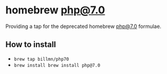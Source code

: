 # homebrew php@7.0
Providing a tap for the deprecated homebrew php@7.0 formulae.

## How to install
* `brew tap billmn/php70`
* `brew install brew install php@7.0`

